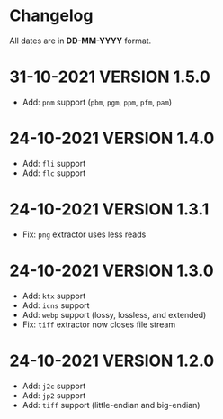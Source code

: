 # Changelog

All dates are in **DD-MM-YYYY** format.

# 31-10-2021 VERSION 1.5.0

- Add: `pnm` support (`pbm`, `pgm`, `ppm`, `pfm`, `pam`)

# 24-10-2021 VERSION 1.4.0

- Add: `fli` support
- Add: `flc` support

# 24-10-2021 VERSION 1.3.1

- Fix: `png` extractor uses less reads

# 24-10-2021 VERSION 1.3.0

- Add: `ktx` support
- Add: `icns` support
- Add: `webp` support (lossy, lossless, and extended)
- Fix: `tiff` extractor now closes file stream

# 24-10-2021 VERSION 1.2.0

- Add: `j2c` support
- Add: `jp2` support
- Add: `tiff` support (little-endian and big-endian)
